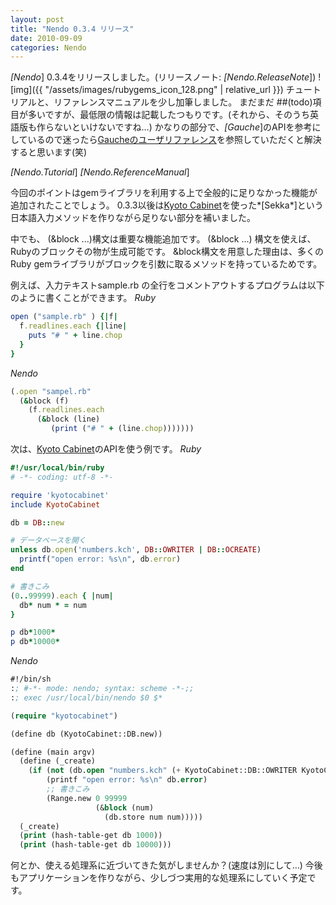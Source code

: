 ```yaml
---
layout: post
title: "Nendo 0.3.4 リリース"
date: 2010-09-09
categories: Nendo
---
```

*[Nendo*] 0.3.4をリリースしました。(リリースノート: *[Nendo.ReleaseNote*])
![img]({{ "/assets/images/rubygems_icon_128.png" | relative_url }})
チュートリアルと、リファレンスマニュアルを少し加筆しました。
まだまだ ##(todo)項目が多いですが、最低限の情報は記載したつもりです。(それから、そのうち英語版も作らないといけないですね…)
かなりの部分で、*[Gauche*]のAPIを参考にしているので迷ったら[Gaucheのユーザリファレンス](http://practical-scheme.net/gauche/man/gauche-refj.html)を参照していただくと解決すると思います(笑)

*[Nendo.Tutorial*] 
*[Nendo.ReferenceManual*] 

今回のポイントはgemライブラリを利用する上で全般的に足りなかった機能が追加されたことでしょう。
0.3.3以後は[Kyoto Cabinet](http://fallabs.com/kyotocabinet/)を使った*[Sekka*]という日本語入力メソッドを作りながら足りない部分を補いました。

中でも、 (&block ...)構文は重要な機能追加です。
(&block ...) 構文を使えば、Rubyのブロックその物が生成可能です。
&block構文を用意した理由は、多くのRuby gemライブラリがブロックを引数に取るメソッドを持っているためです。

例えば、入力テキストsample.rb の全行をコメントアウトするプログラムは以下のように書くことができます。
 *Ruby*
```ruby
open ("sample.rb" ) {|f|
  f.readlines.each {|line|
    puts "# " + line.chop
  }
}
```

 *Nendo*
```ruby
(.open "sampel.rb"
  (&block (f)
    (f.readlines.each
      (&block (line)
         (print ("# " + (line.chop)))))))
```

次は、[Kyoto Cabinet](http://fallabs.com/kyotocabinet/)のAPIを使う例です。
 *Ruby*
```ruby
#!/usr/local/bin/ruby
# -*- coding: utf-8 -*-

require 'kyotocabinet'
include KyotoCabinet

db = DB::new

# データベースを開く
unless db.open('numbers.kch', DB::OWRITER | DB::OCREATE)
  printf("open error: %s\n", db.error)
end

# 書きこみ
(0..99999).each { |num|
  db* num * = num
}

p db*1000*
p db*10000*
```

 *Nendo*
```lisp
#!/bin/sh
:; #-*- mode: nendo; syntax: scheme -*-;;
:; exec /usr/local/bin/nendo $0 $*

(require "kyotocabinet")

(define db (KyotoCabinet::DB.new))

(define (main argv)
  (define (_create)
    (if (not (db.open "numbers.kch" (+ KyotoCabinet::DB::OWRITER KyotoCabinet::DB::OCREATE)))
        (printf "open error: %s\n" db.error)
        ;; 書きこみ
        (Range.new 0 99999
                   (&block (num)
                     (db.store num num)))))
  (_create)
  (print (hash-table-get db 1000))
  (print (hash-table-get db 10000)))
```

何とか、使える処理系に近づいてきた気がしませんか？(速度は別にして…)
今後もアプリケーションを作りながら、少しづつ実用的な処理系にしていく予定です。
